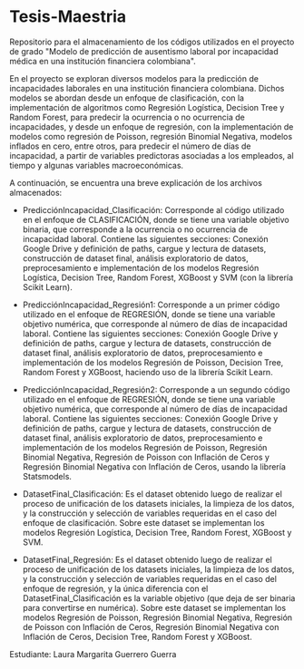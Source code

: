 # Tesis-Maestria
Repositorio para el almacenamiento de los códigos utilizados en el proyecto de grado "Modelo de predicción de ausentismo laboral por incapacidad médica en una institución financiera colombiana".

En el proyecto se exploran diversos modelos para la predicción de incapacidades laborales en una institución financiera colombiana. Dichos modelos se abordan desde un enfoque de clasificación, con la implementación de algoritmos como Regresión Logística, Decision Tree y Random Forest, para predecir la ocurrencia o no ocurrencia de incapacidades, y desde un enfoque de regresión, con la implementación de modelos como regresión de Poisson, regresión Binomial Negativa, modelos inflados en cero, entre otros, para predecir el número de días de incapacidad, a partir de variables predictoras asociadas a los empleados, al tiempo y algunas variables macroeconómicas.


A continuación, se encuentra una breve explicación de los archivos almacenados:

- PredicciónIncapacidad_Clasificación: Corresponde al código utilizado en el enfoque de CLASIFICACIÓN, donde se tiene una variable objetivo binaria, que corresponde a la ocurrencia o no ocurrencia de incapacidad laboral. Contiene las siguientes secciones: Conexión Google Drive y definición de paths, cargue y lectura de datasets, construcción de dataset final, análisis exploratorio de datos, preprocesamiento e implementación de los modelos Regresión Logística, Decision Tree, Random Forest, XGBoost y SVM (con la librería Scikit Learn).

- PredicciónIncapacidad_Regresión1: Corresponde a un primer código utilizado en el enfoque de REGRESIÓN, donde se tiene una variable objetivo numérica, que corresponde al número de días de incapacidad laboral. Contiene las siguientes secciones: Conexión Google Drive y definición de paths, cargue y lectura de datasets, construcción de dataset final, análisis exploratorio de datos, preprocesamiento e implementación de los modelos Regresión de Poisson, Decision Tree, Random Forest y XGBoost, haciendo uso de la librería Scikit Learn.

- PredicciónIncapacidad_Regresión2: Corresponde a un segundo código utilizado en el enfoque de REGRESIÓN, donde se tiene una variable objetivo numérica, que corresponde al número de días de incapacidad laboral. Contiene las siguientes secciones: Conexión Google Drive y definición de paths, cargue y lectura de datasets, construcción de dataset final, análisis exploratorio de datos, preprocesamiento e implementación de los modelos Regresión de Poisson, Regresión Binomial Negativa, Regresión de Poisson con Inflación de Ceros y Regresión Binomial Negativa con Inflación de Ceros, usando la librería Statsmodels.

- DatasetFinal_Clasificación: Es el dataset obtenido luego de realizar el proceso de unificación de los datasets iniciales, la limpieza de los datos, y la construcción y selección de variables requeridas en el caso del enfoque de clasificación. Sobre este dataset se implementan los modelos Regresión Logística, Decision Tree, Random Forest, XGBoost y SVM.
  
- DatasetFinal_Regresión: Es el dataset obtenido luego de realizar el proceso de unificación de los datasets iniciales, la limpieza de los datos, y la construcción y selección de variables requeridas en el caso del enfoque de regresión, y la única diferencia con el DatasetFinal_Clasificación es la variable objetivo (que deja de ser binaria para convertirse en numérica). Sobre este dataset se implementan los modelos Regresión de Poisson, Regresión Binomial Negativa, Regresión de Poisson con Inflación de Ceros, Regresión Binomial Negativa con Inflación de Ceros, Decision Tree, Random Forest y XGBoost.
  

Estudiante: Laura Margarita Guerrero Guerra
